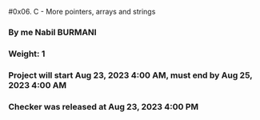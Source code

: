 #0x06. C - More pointers, arrays and strings

### By me Nabil BURMANI
### Weight: 1
### Project will start Aug 23, 2023 4:00 AM, must end by Aug 25, 2023 4:00 AM
### Checker was released at Aug 23, 2023 4:00 PM
